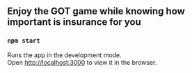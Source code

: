 ## Enjoy the GOT game while knowing how important is insurance for you

### `npm start`

Runs the app in the development mode.<br>
Open [http://localhost:3000](http://localhost:3000) to view it in the browser.
